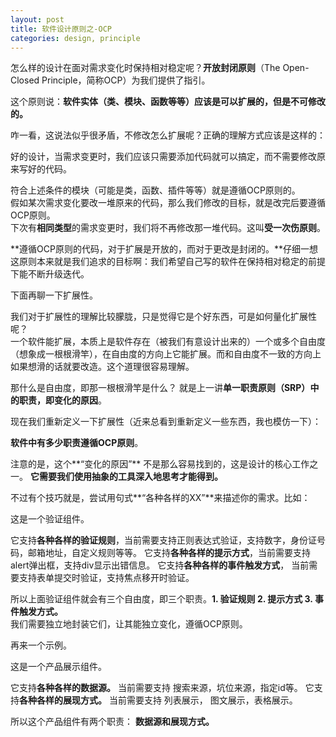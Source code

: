 ```yaml
---
layout: post
title: 软件设计原则之-OCP
categories: design, principle
---
```


怎么样的设计在面对需求变化时保持相对稳定呢？**开放封闭原则**（The Open-Closed Principle，简称OCP）为我们提供了指引。

这个原则说：**软件实体（类、模块、函数等等）应该是可以扩展的，但是不可修改的。**

咋一看，这说法似乎很矛盾，不修改怎么扩展呢？正确的理解方式应该是这样的：

好的设计，当需求变更时，我们应该只需要添加代码就可以搞定，而不需要修改原来写好的代码。

符合上述条件的模块（可能是类，函数、插件等等）就是遵循OCP原则的。   
假如某次需求变化要改一堆原来的代码，那么我们修改的目标，就是改完后要遵循OCP原则。  
下次有**相同类型**的需求变更时，我们将不再修改那一堆代码。这叫**受一次伤原则**。  

**遵循OCP原则的代码，对于扩展是开放的，而对于更改是封闭的。**仔细一想这原则本来就是我们追求的目标啊：我们希望自己写的软件在保持相对稳定的前提下能不断升级迭代。

下面再聊一下扩展性。

我们对于扩展性的理解比较朦胧，只是觉得它是个好东西，可是如何量化扩展性呢？  
一个软件能扩展，本质上是软件存在（被我们有意设计出来的）一个或多个自由度（想象成一根根滑竿），在自由度的方向上它能扩展。而和自由度不一致的方向上如果想滑的话就要改造。这个道理很容易理解。

那什么是自由度，即那一根根滑竿是什么？ 就是上一讲**单一职责原则（SRP）**中的职责，即**变化的原因**。  

现在我们重新定义一下扩展性（近来总看到重新定义一些东西，我也模仿一下）：

**软件中有多少职责遵循OCP原则**。

注意的是，这个**“变化的原因”** 不是那么容易找到的，这是设计的核心工作之一。
**它需要我们使用抽象的工具深入地思考才能得到。**

不过有个技巧就是，尝试用句式**“各种各样的XX”**来描述你的需求。比如：

这是一个验证组件。

它支持**各种各样的验证规则**，当前需要支持正则表达式验证，支持数字，身份证号码，邮箱地址，自定义规则等等。
它支持**各种各样的提示方式**，当前需要支持alert弹出框，支持div显示出错信息。
它支持**各种各样的事件触发方式**， 当前需要支持表单提交时验证，支持焦点移开时验证。

所以上面验证组件就会有三个自由度，即三个职责。**1. 验证规则  2. 提示方式  3. 事件触发方式。**  
我们需要独立地封装它们，让其能独立变化，遵循OCP原则。

再来一个示例。

这是一个产品展示组件。

它支持**各种各样的数据源。** 当前需要支持 搜索来源，坑位来源，指定id等。
它支持**各种各样的展现方式。**  当前需要支持 列表展示， 图文展示，表格展示。

所以这个产品组件有两个职责： **数据源和展现方式。**

